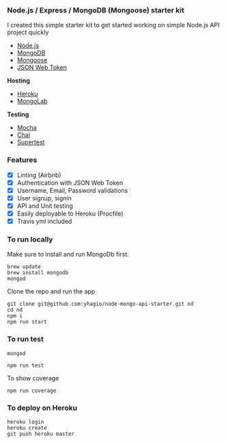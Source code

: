 ### Node.js / Express / MongoDB (Mongoose) starter kit

I created this simple starter kit 
to get started working on simple Node.js API project quickly

* [Node.js](https://nodejs.org/en/)
* [MongoDB](https://www.mongodb.com/)
* [Mongoose](http://mongoosejs.com/index.html)
* [JSON Web Token](https://jwt.io/)

**Hosting**

* [Heroku](https://www.heroku.com/)
* [MongoLab](https://mlab.com/)

**Testing**

* [Mocha](https://mochajs.org/)
* [Chai](http://chaijs.com/)
* [Supertest](https://github.com/visionmedia/supertest)


### Features

* [X] Linting (Airbnb)
* [X] Authentication with JSON Web Token
* [X] Username, Email, Password validations 
* [X] User signup, signin
* [X] API and Unit testing
* [X] Easily deployable to Heroku (Procfile)
* [X] Travis yml included

### To run locally

Make sure to install and run MongoDb first.
```
brew update
brew install mongodb
mongod 
```

Clone the repo and run the app
```
git clone git@github.com:yhagio/node-mongo-api-starter.git nd
cd nd
npm i 
npm run start
```

### To run test
```
mongod
```

```
npm run test
```

To show coverage
```
npm run coverage
```

### To deploy on Heroku
```
heroku login
heroku create
git push heroku master
```